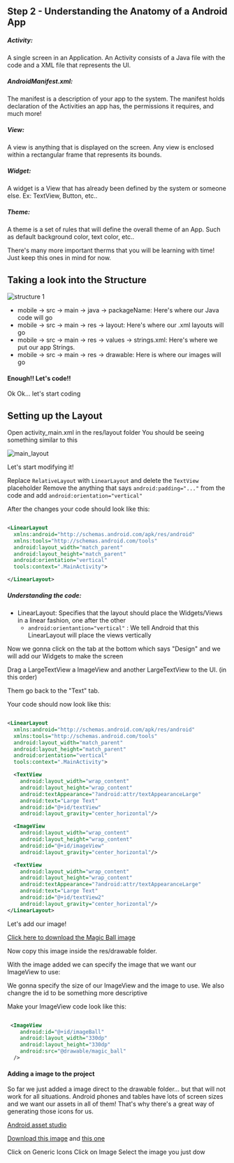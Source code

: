 ## Step 2 - Understanding the Anatomy of a Android App

##### Activity:

A single screen in an Application. An Activity consists of a Java file with the code and a XML file that represents the UI.

##### AndroidManifest.xml:

The manifest is a description of your app to the system. The manifest holds declaration of the Activities an app has, the permissions it requires, and much more!

##### View:

A view is anything that is displayed on the screen. Any view is enclosed within a rectangular frame that represents its bounds.

##### Widget:

A widget is a View that has already been defined by the system or someone else. Ex: TextView, Button, etc..

##### Theme:

A theme is a set of rules that will define the overall theme of an App. Such as default background color, text color, etc..


There's many more important therms that you will be learning with time! Just keep this ones in mind for now.


## Taking a look into the Structure

![structure 1](https://github.com/fnk0/MagicBall/blob/master/images/structure1.png?raw=true)

* mobile -> src -> main -> java -> packageName: Here's where our Java code will go
* mobile -> src -> main -> res -> layout: Here's where our .xml layouts will go
* mobile -> src -> main -> res -> values -> strings.xml: Here's where we put our app Strings.
* mobile -> src -> main -> res -> drawable: Here is where our images will go


#### Enough!! Let's code!!

Ok Ok... let's start coding


## Setting up the Layout

Open activity_main.xml in the res/layout folder
You should be seeing something similar to this

![main_layout](https://github.com/fnk0/MagicBall/blob/master/images/main_layout.png?raw=true)

Let's start modifying it!

Replace ```RelativeLayout``` with ```LinearLayout``` and delete the ```TextView``` placeholder
Remove the anything that says ```android:padding="..."``` from the code and add ``` android:orientation="vertical" ```

After the changes your code should look like this:

```xml

<LinearLayout
  xmlns:android="http://schemas.android.com/apk/res/android"
  xmlns:tools="http://schemas.android.com/tools"
  android:layout_width="match_parent"
  android:layout_height="match_parent"
  android:orientation="vertical"
  tools:context=".MainActivity">

</LinearLayout>

```

##### Understanding the code:

* LinearLayout: Specifies that the layout should place the Widgets/Views in a linear fashion, one after the other
    * ```android:orientantion="vertical"``` : We tell Android that this LinearLayout will place the views vertically


Now we gonna click on the tab at the bottom which says "Design" and we will add our Widgets to make the screen

Drag a LargeTextView a ImageView and another LargeTextView to the UI. (in this order)

Them go back to the "Text" tab.

Your code should now look like this:

```xml

<LinearLayout
  xmlns:android="http://schemas.android.com/apk/res/android"
  xmlns:tools="http://schemas.android.com/tools"
  android:layout_width="match_parent"
  android:layout_height="match_parent"
  android:orientation="vertical"
  tools:context=".MainActivity">

  <TextView
    android:layout_width="wrap_content"
    android:layout_height="wrap_content"
    android:textAppearance="?android:attr/textAppearanceLarge"
    android:text="Large Text"
    android:id="@+id/textView"
    android:layout_gravity="center_horizontal"/>

  <ImageView
    android:layout_width="wrap_content"
    android:layout_height="wrap_content"
    android:id="@+id/imageView"
    android:layout_gravity="center_horizontal"/>

  <TextView
    android:layout_width="wrap_content"
    android:layout_height="wrap_content"
    android:textAppearance="?android:attr/textAppearanceLarge"
    android:text="Large Text"
    android:id="@+id/textView2"
    android:layout_gravity="center_horizontal"/>
</LinearLayout>

```

Let's add our image!

[Click here to download the Magic Ball image](https://github.com/fnk0/MagicBall/blob/master/images/magic_ball.png?raw=true)

Now copy this image inside the res/drawable folder.

With the image added we can specify the image that we want our ImageView to use:

We gonna specify the size of our ImageView and the image to use. We also changre the id to  be something more descriptive

Make your ImageView code look like this:

```xml

 <ImageView
    android:id="@+id/imageBall"
    android:layout_width="330dp"
    android:layout_height="330dp"
    android:src="@drawable/magic_ball"
  />

```
#### Adding a image to the project

So far we just added a image direct to the drawable folder... but that will not work for all situations.
Android phones and tables have lots of screen sizes and we want our assets in all of them! That's why there's a great way of generating those icons for us.

[Android asset studio](https://romannurik.github.io/AndroidAssetStudio/)

[Download this image](https://github.com/fnk0/MagicBall/blob/master/images/vibrate_horizontal.png?raw=true) and [this one](https://github.com/fnk0/MagicBall/blob/master/images/vibrate_vertical.png?raw=true)

Click on Generic Icons
Click on Image
Select the image you just dow




